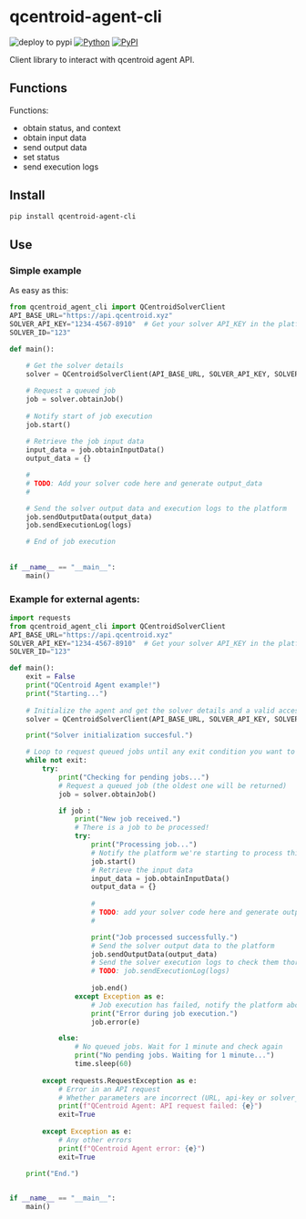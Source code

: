 # qcentroid-agent-cli

![deploy to pypi](https://github.com/QCentroid/qcentroid-agent-cli/actions/workflows/publish.yml/badge.svg)
[![Python](https://img.shields.io/pypi/pyversions/qcentroid-agent-cli.svg)](https://badge.fury.io/py/qcentroid-agent-cli)
[![PyPI](https://badge.fury.io/py/qcentroid-agent-cli.svg)](https://badge.fury.io/py/qcentroid-agent-cli)
 
Client library to interact with qcentroid agent API.



## Functions


Functions:
* obtain status, and context
* obtain input data 
* send output data
* set status
* send execution logs

## Install

```bash
pip install qcentroid-agent-cli
```


## Use

### Simple example

As easy as this:

```python
from qcentroid_agent_cli import QCentroidSolverClient
API_BASE_URL="https://api.qcentroid.xyz"
SOLVER_API_KEY="1234-4567-8910"  # Get your solver API_KEY in the platform dashboard
SOLVER_ID="123"

def main():
    
    # Get the solver details
    solver = QCentroidSolverClient(API_BASE_URL, SOLVER_API_KEY, SOLVER_ID)

    # Request a queued job
    job = solver.obtainJob()
    
    # Notify start of job execution
    job.start()
    
    # Retrieve the job input data
    input_data = job.obtainInputData()
    output_data = {} 

    #
    # TODO: Add your solver code here and generate output_data
    #

    # Send the solver output data and execution logs to the platform
    job.sendOutputData(output_data)
    job.sendExecutionLog(logs)

    # End of job execution
    
    
if __name__ == "__main__":
    main() 
```

### Example for external agents:

```python
import requests
from qcentroid_agent_cli import QCentroidSolverClient
API_BASE_URL="https://api.qcentroid.xyz"
SOLVER_API_KEY="1234-4567-8910"  # Get your solver API_KEY in the platform dashboard
SOLVER_ID="123"

def main():
    exit = False
    print("QCentroid Agent example!")
    print("Starting...")
    
    # Initialize the agent and get the solver details and a valid access token
    solver = QCentroidSolverClient(API_BASE_URL, SOLVER_API_KEY, SOLVER_ID)

    print("Solver initialization succesful.")

    # Loop to request queued jobs until any exit condition you want to set
    while not exit:
        try:
            print("Checking for pending jobs...")
            # Request a queued job (the oldest one will be returned)
            job = solver.obtainJob()

            if job :
                print("New job received.")
                # There is a job to be processed!
                try:
                    print("Processing job...")
                    # Notify the platform we're starting to process this job
                    job.start()
                    # Retrieve the input data
                    input_data = job.obtainInputData()
                    output_data = {} 
                    
                    #
                    # TODO: add your solver code here and generate output_data
                    #

                    print("Job processed successfully.")
                    # Send the solver output data to the platform
                    job.sendOutputData(output_data)
                    # Send the solver execution logs to check them thorugh the platform dashboard
                    # TODO: job.sendExecutionLog(logs)
                    
                    job.end()              
                except Exception as e:
                    # Job execution has failed, notify the platform about the error
                    print("Error during job execution.")
                    job.error(e)

            else:        
                # No queued jobs. Wait for 1 minute and check again
                print("No pending jobs. Waiting for 1 minute...")
                time.sleep(60)
            
        except requests.RequestException as e:
            # Error in an API request
            # Whether parameters are incorrect (URL, api-key or solver_id), or there are connectivity issues
            print(f"QCentroid Agent: API request failed: {e}")
            exit=True
            
        except Exception as e:
            # Any other errors
            print(f"QCentroid Agent error: {e}")
            exit=True
            
    print("End.")


if __name__ == "__main__":
    main()

```
